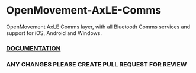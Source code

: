 # OpenMovement-AxLE-Comms
OpenMovement AxLE Comms layer, with all Bluetooth Comms services and support for iOS, Android and Windows.

### [DOCUMENTATION](https://openmovement.gitbook.io/openmovement-axle)

### ANY CHANGES PLEASE CREATE PULL REQUEST FOR REVIEW
